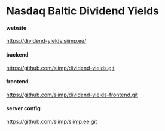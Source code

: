 # Nasdaq Baltic Dividend Yields

#### website  
https://dividend-yields.siimp.ee/
#### backend
https://github.com/siimp/dividend-yields.git
#### frontend
https://github.com/siimp/dividend-yields-frontend.git
#### server config
https://github.com/siimp/siimp.ee.git


